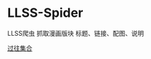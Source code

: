 # LLSS-Spider
LLSS爬虫
抓取漫画版块
标题、链接、配图、说明

[过往集合](https://github.com/YatesGuo/LLSS-Spider/blob/master/bin/Debug/netcoreapp3.0/magnet_url.md)


